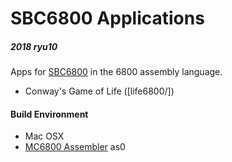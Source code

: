 # SBC6800 Applications

##### 2018 ryu10

Apps for [SBC6800](https://www.seeedstudio.com/SBC6800-g-1078968) in the 6800 assembly language.

* Conway's Game of Life ([life6800/])

#### Build Environment

* Mac OSX
* [MC6800 Assembler](https://github.com/JimInCA/motorola-6800-assembler) as0
